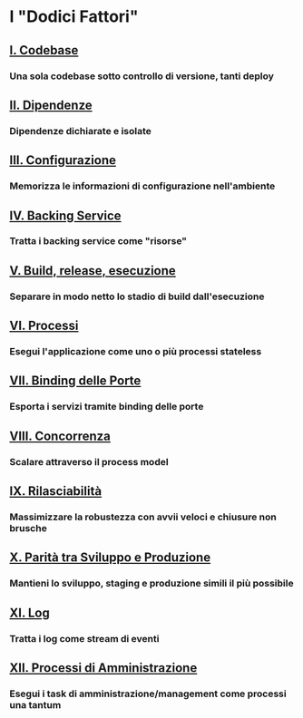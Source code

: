 I "Dodici Fattori"
==================

## [I. Codebase](./codebase)
### Una sola codebase sotto controllo di versione, tanti deploy

## [II. Dipendenze](./dependencies)
### Dipendenze dichiarate e isolate

## [III. Configurazione](./config)
### Memorizza le informazioni di configurazione nell'ambiente

## [IV. Backing Service](./backing-services)
### Tratta i backing service come "risorse"

## [V. Build, release, esecuzione](./build-release-run)
### Separare in modo netto lo stadio di build dall'esecuzione

## [VI. Processi](./processes)
### Esegui l'applicazione come uno o più processi stateless

## [VII. Binding delle Porte](./port-binding)
### Esporta i servizi tramite binding delle porte

## [VIII. Concorrenza](./concurrency)
### Scalare attraverso il process model

## [IX. Rilasciabilità](./disposability)
### Massimizzare la robustezza con avvii veloci e chiusure non brusche

## [X. Parità tra Sviluppo e Produzione](./dev-prod-parity)
### Mantieni lo sviluppo, staging e produzione simili il più possibile

## [XI. Log](./logs)
### Tratta i log come stream di eventi

## [XII. Processi di Amministrazione](./admin-processes)
### Esegui i task di amministrazione/management come processi una tantum

